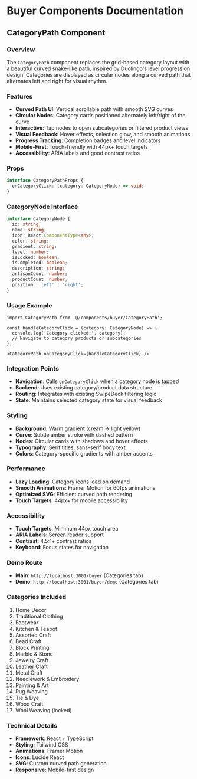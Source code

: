# Buyer Components Documentation

## CategoryPath Component

### Overview
The `CategoryPath` component replaces the grid-based category layout with a beautiful curved snake-like path, inspired by Duolingo's level progression design. Categories are displayed as circular nodes along a curved path that alternates left and right for visual rhythm.

### Features
- **Curved Path UI**: Vertical scrollable path with smooth SVG curves
- **Circular Nodes**: Category cards positioned alternately left/right of the curve
- **Interactive**: Tap nodes to open subcategories or filtered product views
- **Visual Feedback**: Hover effects, selection glow, and smooth animations
- **Progress Tracking**: Completion badges and level indicators
- **Mobile-First**: Touch-friendly with 44px+ touch targets
- **Accessibility**: ARIA labels and good contrast ratios

### Props
```typescript
interface CategoryPathProps {
  onCategoryClick: (category: CategoryNode) => void;
}
```

### CategoryNode Interface
```typescript
interface CategoryNode {
  id: string;
  name: string;
  icon: React.ComponentType<any>;
  color: string;
  gradient: string;
  level: number;
  isLocked: boolean;
  isCompleted: boolean;
  description: string;
  artisanCount: number;
  productCount: number;
  position: 'left' | 'right';
}
```

### Usage Example
```tsx
import CategoryPath from '@/components/buyer/CategoryPath';

const handleCategoryClick = (category: CategoryNode) => {
  console.log('Category clicked:', category);
  // Navigate to category products or subcategories
};

<CategoryPath onCategoryClick={handleCategoryClick} />
```

### Integration Points
- **Navigation**: Calls `onCategoryClick` when a category node is tapped
- **Backend**: Uses existing category/product data structure
- **Routing**: Integrates with existing SwipeDeck filtering logic
- **State**: Maintains selected category state for visual feedback

### Styling
- **Background**: Warm gradient (cream → light yellow)
- **Curve**: Subtle amber stroke with dashed pattern
- **Nodes**: Circular cards with shadows and hover effects
- **Typography**: Serif titles, sans-serif body text
- **Colors**: Category-specific gradients with amber accents

### Performance
- **Lazy Loading**: Category icons load on demand
- **Smooth Animations**: Framer Motion for 60fps animations
- **Optimized SVG**: Efficient curved path rendering
- **Touch Targets**: 44px+ for mobile accessibility

### Accessibility
- **Touch Targets**: Minimum 44px touch area
- **ARIA Labels**: Screen reader support
- **Contrast**: 4.5:1+ contrast ratios
- **Keyboard**: Focus states for navigation

### Demo Route
- **Main**: `http://localhost:3001/buyer` (Categories tab)
- **Demo**: `http://localhost:3001/buyer/demo` (Categories tab)

### Categories Included
1. Home Decor
2. Traditional Clothing
3. Footwear
4. Kitchen & Teapot
5. Assorted Craft
6. Bead Craft
7. Block Printing
8. Marble & Stone
9. Jewelry Craft
10. Leather Craft
11. Metal Craft
12. Needlework & Embroidery
13. Painting & Art
14. Rug Weaving
15. Tie & Dye
16. Wood Craft
17. Wool Weaving (locked)

### Technical Details
- **Framework**: React + TypeScript
- **Styling**: Tailwind CSS
- **Animations**: Framer Motion
- **Icons**: Lucide React
- **SVG**: Custom curved path generation
- **Responsive**: Mobile-first design